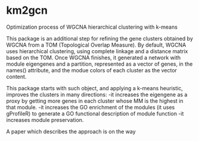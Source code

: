 # km2gcn
Optimization process of WGCNA hierarchical clustering with k-means

This package is an additional step for refining the gene clusters obtained by WGCNA from a TOM (Topological Overlap Measure). By default, WGCNA uses hierarchical clustering, using complete linkage and a distance matrix based on the TOM. Once WGCNA finishes, it generated a network with module eigengenes and a partition, represented as a vector of genes, in the names() attribute, and the modue colors of each cluster as the vector content.

This package starts with such object, and applying a k-means heuristic, improves the clusters in many directions:
-it increases the eigengene as a proxy by getting more genes in each cluster whose MM is the highest in that module.
-it increases the GO enrichment of the modules (it uses gProfileR) to generate a GO functional description of module function
-it increases module preservation.

A paper which describes the approach is on the way
